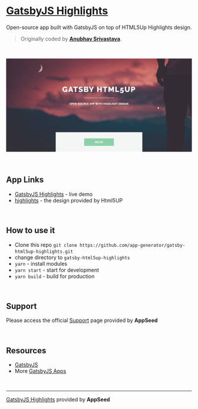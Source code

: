 # [GatsbyJS Highlights](https://appseed.us/apps/gatsbyjs/gatsby-html5up-highlights)

Open-source app built with GatsbyJS on top of HTML5Up Highlights design. 

> Originally coded by **[Anubhav Srivastava](https://github.com/anubhavsrivastava/)**.

<br />

![GatsbyJS Highlights - Gif animated intro.](https://github.com/app-generator/static/blob/master/products/gatsby-html5up-highlights-intro.gif?raw=true)

<br />

## App Links

- [GatsbyJS Highlights](https://gatsby-html5up-highlights.appseed.us) - live demo
- [highlights](https://html5up.net/highlights) - the design provided by Html5UP 

<br />

## How to use it
- Clone this repo `git clone https://github.com/app-generator/gatsby-html5up-highlights.git`
- change directory to `gatsby-html5up-highlights`
- `yarn` - install modules
- `yarn start` - start for development
- `yarn build` - build for production

<br />

## Support

Please access the official [Support](https://appseed.us/support) page provided by **AppSeed** 

<br />

## Resources
 
 - [GatsbyJS](https://www.gatsbyjs.org/)
 - More [GatsbyJS Apps](https://appseed.us/apps/gatsbyjs)

<br />

---
[GatsbyJS Highlights](https://appseed.us/apps/gatsbyjs/gatsby-html5up-highlights) provided by **AppSeed**
